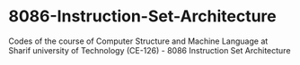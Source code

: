 # 8086-Instruction-Set-Architecture
Codes of the course of Computer Structure and  Machine Language  at Sharif university of Technology (CE-126) - 8086 Instruction Set Architecture
